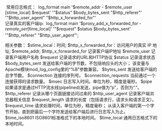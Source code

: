 ​         常用日志格式：
​    log_format main '$remote_addr - $remote_user [stime_local] $request' '"$status" $body_bytes_sent "$http_referer"' '"$http_user_agent" "$http_x_forwarded_for"'
​    
记录真实的客户端ip:
​    log_format main '$proxy_add_x_forwarded_for - $remote_user [$time_local]' '"$request" $status $body_bytes_sent' '"$http_referer" "$http_user_agent"';

相关参数：
$stime_local：时间;
$http_x_forwarded_for：访问用户的真实 IP 地址;
$remote_addr, $http_x_forwarded_for 记录客户端IP地址
$remote_user 记录客户端用户名称
$request 记录请求的URL和HTTP协议
$status 记录请求状态
$body_bytes_sent 发送给客户端的字节数，不包括响应头的大小； 该变量与Apache模块mod_log_config里的“%B”参数兼容。
$bytes_sent 发送给客户端的总字节数。
$connection 连接的序列号。
$connection_requests 当前通过一个连接获得的请求数量。
$msec 日志写入时间。单位为秒，精度是毫秒。
$pipe 如果请求是通过HTTP流水线(pipelined)发送，pipe值为“p”，否则为“.”。
$http_referer 记录从哪个页面链接访问过来的
$http_user_agent 记录客户端浏览器相关信息
$request_length 请求的长度（包括请求行，请求头和请求正文）。
$request_time 请求处理时间，单位为秒，精度毫秒； 从读入客户端的第一个字节开始，直到把最后一个字符发送给客户端后进行日志写入为止。
$time_iso8601 ISO8601标准格式下的本地时间。
$time_local 通用日志格式下的本地时间。
